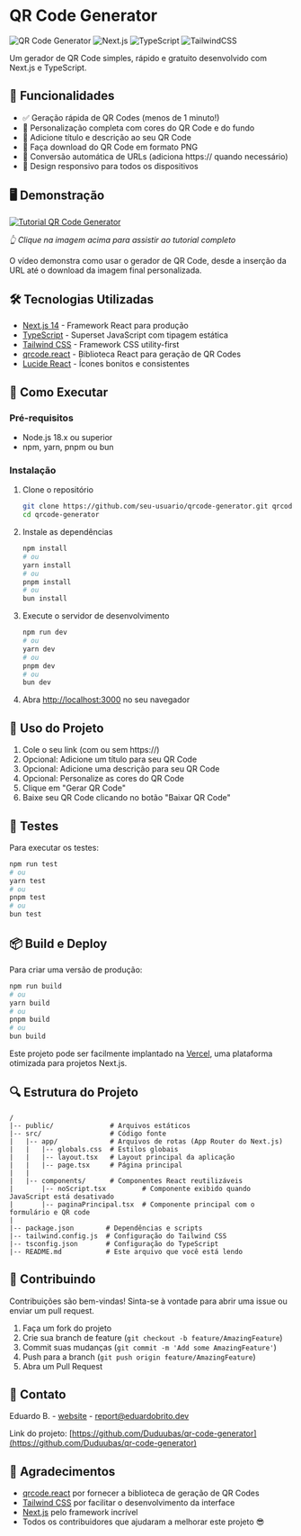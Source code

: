 # QR Code Generator

![QR Code Generator](https://img.shields.io/badge/QR%20Code-Generator-blue)
![Next.js](https://img.shields.io/badge/next.js-14-black)
![TypeScript](https://img.shields.io/badge/typescript-5-blue)
![TailwindCSS](https://img.shields.io/badge/tailwindcss-3-cyan)

Um gerador de QR Code simples, rápido e gratuito desenvolvido com Next.js e TypeScript.

## 🚀 Funcionalidades

- ✅ Geração rápida de QR Codes (menos de 1 minuto!)
- 🎨 Personalização completa com cores do QR Code e do fundo
- 📝 Adicione título e descrição ao seu QR Code
- 💾 Faça download do QR Code em formato PNG
- 🔄 Conversão automática de URLs (adiciona https:// quando necessário)
- 📱 Design responsivo para todos os dispositivos

## 🖥️ Demonstração

[![Tutorial QR Code Generator](https://img.youtube.com/vi/XA399axTVbc/maxresdefault.jpg)](https://www.youtube.com/watch?v=XA399axTVbc)

*👆 Clique na imagem acima para assistir ao tutorial completo*

O vídeo demonstra como usar o gerador de QR Code, desde a inserção da URL até o download da imagem final personalizada.

## 🛠️ Tecnologias Utilizadas

- [Next.js 14](https://nextjs.org/) - Framework React para produção
- [TypeScript](https://www.typescriptlang.org/) - Superset JavaScript com tipagem estática
- [Tailwind CSS](https://tailwindcss.com/) - Framework CSS utility-first
- [qrcode.react](https://www.npmjs.com/package/qrcode.react) - Biblioteca React para geração de QR Codes
- [Lucide React](https://lucide.dev/) - Ícones bonitos e consistentes

## 🚀 Como Executar

### Pré-requisitos

- Node.js 18.x ou superior
- npm, yarn, pnpm ou bun

### Instalação

1. Clone o repositório
   ```bash
   git clone https://github.com/seu-usuario/qrcode-generator.git qrcode-generator
   cd qrcode-generator
   ```

2. Instale as dependências
   ```bash
   npm install
   # ou
   yarn install
   # ou
   pnpm install
   # ou
   bun install
   ```

3. Execute o servidor de desenvolvimento
   ```bash
   npm run dev
   # ou
   yarn dev
   # ou
   pnpm dev
   # ou
   bun dev
   ```

4. Abra [http://localhost:3000](http://localhost:3000) no seu navegador

## 📝 Uso do Projeto

1. Cole o seu link (com ou sem https://)
2. Opcional: Adicione um título para seu QR Code
3. Opcional: Adicione uma descrição para seu QR Code
4. Opcional: Personalize as cores do QR Code
5. Clique em "Gerar QR Code"
6. Baixe seu QR Code clicando no botão "Baixar QR Code"

## 🧪 Testes

Para executar os testes:

```bash
npm run test
# ou
yarn test
# ou
pnpm test
# ou
bun test
```

## 📦 Build e Deploy

Para criar uma versão de produção:

```bash
npm run build
# ou
yarn build
# ou
pnpm build
# ou
bun build
```

Este projeto pode ser facilmente implantado na [Vercel](https://vercel.com/), uma plataforma otimizada para projetos Next.js.

## 🔍 Estrutura do Projeto

```
/
|-- public/              # Arquivos estáticos
|-- src/                 # Código fonte
|   |-- app/             # Arquivos de rotas (App Router do Next.js)
|   |   |-- globals.css  # Estilos globais
|   |   |-- layout.tsx   # Layout principal da aplicação
|   |   |-- page.tsx     # Página principal
|   |
|   |-- components/      # Componentes React reutilizáveis
|       |-- noScript.tsx         # Componente exibido quando JavaScript está desativado
|       |-- paginaPrincipal.tsx  # Componente principal com o formulário e QR code
|
|-- package.json        # Dependências e scripts
|-- tailwind.config.js  # Configuração do Tailwind CSS
|-- tsconfig.json       # Configuração do TypeScript
|-- README.md           # Este arquivo que você está lendo
```

## 🤝 Contribuindo

Contribuições são bem-vindas! Sinta-se à vontade para abrir uma issue ou enviar um pull request.

1. Faça um fork do projeto
2. Crie sua branch de feature (`git checkout -b feature/AmazingFeature`)
3. Commit suas mudanças (`git commit -m 'Add some AmazingFeature'`)
4. Push para a branch (`git push origin feature/AmazingFeature`)
5. Abra um Pull Request

## 📧 Contato

Eduardo B. - [website](https://eduardobrito.dev) - [report@eduardobrito.dev](mailto:report@eduardobrito.dev)

Link do projeto: [https://github.com/Duduubas/qr-code-generator](https://github.com/Duduubas/qr-code-generator)

## 🙏 Agradecimentos

- [qrcode.react](https://www.npmjs.com/package/qrcode.react) por fornecer a biblioteca de geração de QR Codes
- [Tailwind CSS](https://tailwindcss.com/) por facilitar o desenvolvimento da interface
- [Next.js](https://nextjs.org/) pelo framework incrível
- Todos os contribuidores que ajudaram a melhorar este projeto 😎